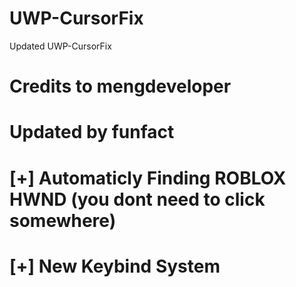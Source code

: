 # UWP-CursorFix
Updated UWP-CursorFix

# Credits to mengdeveloper
# Updated by funfact

# [+] Automaticly Finding ROBLOX HWND (you dont need to click somewhere)
# [+] New Keybind System
